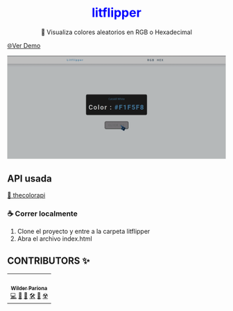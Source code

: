 
<h1 align="center"> <span style="color:blue">litflipper</span></h1>

<p align="center"> 💅  Visualiza colores aleatorios en RGB o Hexadecimal</p>

[🌐Ver Demo](https://github.com/wilderPariona/litflipper)

![litffipper](https://raw.githubusercontent.com/jhonPariona/images/master/litffipper.gif)

## API usada

[🚀 thecolorapi](http://www.thecolorapi.com/)

### ☕ Correr localmente

1. Clone el proyecto y entre a la carpeta litflipper
2. Abra el archivo index.html

## CONTRIBUTORS ✨

<table>
  <tr>
    <td align="center"><a href="https://github.com/wilderPariona"><img src="https://avatars3.githubusercontent.com/u/46570334?s=460&u=f4431e9164f5d719945b16feb676ddc2a7d9666c&v=4" width="100px;" alt=""/><br /><sub><b>Wilder Pariona</b></sub></a><br /><a href="https://github.com/wilderPariona/devVideos/commits?author=wilderPariona" title="Code">💻</a> <a href="#design-wilderPariona" title="Design">🎨</a> <a href="https://github.com/wilderPariona/devVideos/commits?author=wilderPariona" title="Documentation">📖</a> <a href="#infra-wilderPariona" title="Infrastructure (Hosting, Build-Tools, etc)">🛠️</a> <a href="#maintenance-wilderPariona" title="Maintenance">🚧</a> <a href="https://github.com/wilderPariona/devVideos/commits?author=wilderPariona" title="Tests">☢️</a></td>
  </tr>
</table>

